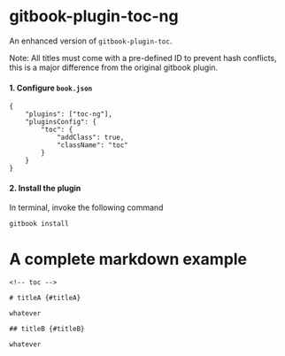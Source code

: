 # gitbook-plugin-toc-ng

An enhanced version of `gitbook-plugin-toc`. 

Note: All titles must come with a pre-defined ID to prevent hash conflicts, this is a major difference from the original gitbook plugin.

#### 1. Configure `book.json` 

```
{
	"plugins": ["toc-ng"],
	"pluginsConfig": {
		"toc": {
			"addClass": true,
			"className": "toc"
		}
	}
}
```

#### 2. Install the plugin

In terminal, invoke the following command

```
gitbook install
```

# A complete markdown example

```
<!-- toc -->

# titleA {#titleA}

whatever

## titleB {#titleB}

whatever
```

